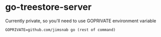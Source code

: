 # go-treestore-server

Currently private, so you'll need to use GOPRIVATE environment variable

```
GOPRIVATE=github.com/jimsnab go (rest of command)
```